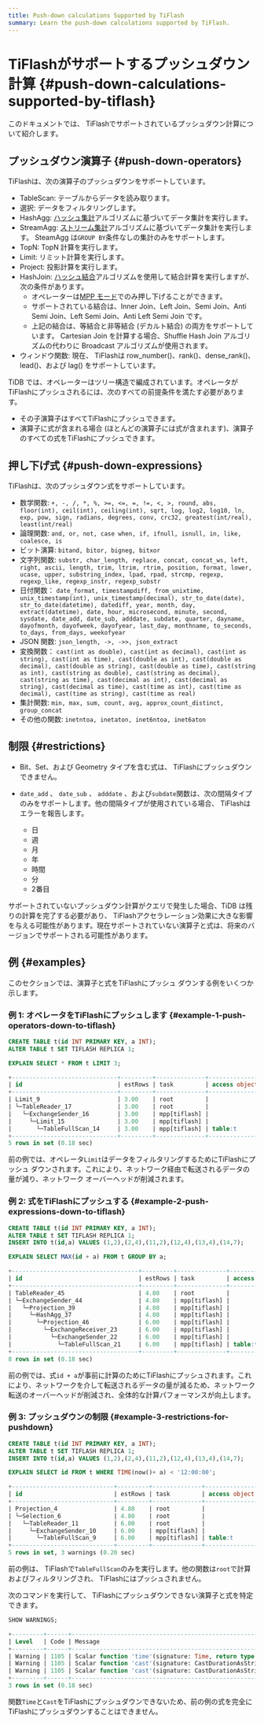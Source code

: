 ```yaml
---
title: Push-down calculations Supported by TiFlash
summary: Learn the push-down calculations supported by TiFlash.
---
```


# TiFlashがサポートするプッシュダウン計算 {#push-down-calculations-supported-by-tiflash}

このドキュメントでは、 TiFlashでサポートされているプッシュダウン計算について紹介します。

## プッシュダウン演算子 {#push-down-operators}

TiFlashは、次の演算子のプッシュダウンをサポートしています。

-   TableScan: テーブルからデータを読み取ります。
-   選択: データをフィルタリングします。
-   HashAgg: [ハッシュ集計](/explain-aggregation.md#hash-aggregation)アルゴリズムに基づいてデータ集計を実行します。
-   StreamAgg: [ストリーム集計](/explain-aggregation.md#stream-aggregation)アルゴリズムに基づいてデータ集計を実行します。 SteamAgg は`GROUP BY`条件なしの集計のみをサポートします。
-   TopN: TopN 計算を実行します。
-   Limit: リミット計算を実行します。
-   Project: 投影計算を実行します。
-   HashJoin: [ハッシュ結合](/explain-joins.md#hash-join)アルゴリズムを使用して結合計算を実行しますが、次の条件があります。
    -   オペレーターは[MPP モード](/tiflash/use-tiflash-mpp-mode.md)でのみ押し下げることができます。
    -   サポートされている結合は、Inner Join、Left Join、Semi Join、Anti Semi Join、Left Semi Join、Anti Left Semi Join です。
    -   上記の結合は、等結合と非等結合 (デカルト結合) の両方をサポートしています。 Cartesian Join を計算する場合、Shuffle Hash Join アルゴリズムの代わりに Broadcast アルゴリズムが使用されます。
-   ウィンドウ関数: 現在、 TiFlashは row_number()、rank()、dense_rank()、lead()、および lag() をサポートしています。

TiDB では、オペレーターはツリー構造で編成されています。オペレータがTiFlashにプッシュされるには、次のすべての前提条件を満たす必要があります。

-   その子演算子はすべてTiFlashにプッシュできます。
-   演算子に式が含まれる場合 (ほとんどの演算子には式が含まれます)、演算子のすべての式をTiFlashにプッシュできます。

## 押し下げ式 {#push-down-expressions}

TiFlashは、次のプッシュダウン式をサポートしています。

-   数学関数: `+, -, /, *, %, >=, <=, =, !=, <, >, round, abs, floor(int), ceil(int), ceiling(int), sqrt, log, log2, log10, ln, exp, pow, sign, radians, degrees, conv, crc32, greatest(int/real), least(int/real)`
-   論理関数: `and, or, not, case when, if, ifnull, isnull, in, like, coalesce, is`
-   ビット演算: `bitand, bitor, bigneg, bitxor`
-   文字列関数: `substr, char_length, replace, concat, concat_ws, left, right, ascii, length, trim, ltrim, rtrim, position, format, lower, ucase, upper, substring_index, lpad, rpad, strcmp, regexp, regexp_like, regexp_instr, regexp_substr`
-   日付関数： `date_format, timestampdiff, from_unixtime, unix_timestamp(int), unix_timestamp(decimal), str_to_date(date), str_to_date(datetime), datediff, year, month, day, extract(datetime), date, hour, microsecond, minute, second, sysdate, date_add, date_sub, adddate, subdate, quarter, dayname, dayofmonth, dayofweek, dayofyear, last_day, monthname, to_seconds, to_days, from_days, weekofyear`
-   JSON 関数: `json_length, ->, ->>, json_extract`
-   変換関数： `cast(int as double), cast(int as decimal), cast(int as string), cast(int as time), cast(double as int), cast(double as decimal), cast(double as string), cast(double as time), cast(string as int), cast(string as double), cast(string as decimal), cast(string as time), cast(decimal as int), cast(decimal as string), cast(decimal as time), cast(time as int), cast(time as decimal), cast(time as string), cast(time as real)`
-   集計関数: `min, max, sum, count, avg, approx_count_distinct, group_concat`
-   その他の関数: `inetntoa, inetaton, inet6ntoa, inet6aton`

## 制限 {#restrictions}

-   Bit、Set、および Geometry タイプを含む式は、 TiFlashにプッシュダウンできません。

-   `date_add` 、 `date_sub` 、 `adddate` 、および`subdate`関数は、次の間隔タイプのみをサポートします。他の間隔タイプが使用されている場合、 TiFlashはエラーを報告します。

    -   日
    -   週
    -   月
    -   年
    -   時間
    -   分
    -   2番目

サポートされていないプッシュダウン計算がクエリで発生した場合、TiDB は残りの計算を完了する必要があり、 TiFlashアクセラレーション効果に大きな影響を与える可能性があります。現在サポートされていない演算子と式は、将来のバージョンでサポートされる可能性があります。

## 例 {#examples}

このセクションでは、演算子と式をTiFlashにプッシュ ダウンする例をいくつか示します。

### 例 1: オペレータをTiFlashにプッシュします {#example-1-push-operators-down-to-tiflash}

```sql
CREATE TABLE t(id INT PRIMARY KEY, a INT);
ALTER TABLE t SET TIFLASH REPLICA 1;

EXPLAIN SELECT * FROM t LIMIT 3;

+------------------------------+---------+--------------+---------------+--------------------------------+
| id                           | estRows | task         | access object | operator info                  |
+------------------------------+---------+--------------+---------------+--------------------------------+
| Limit_9                      | 3.00    | root         |               | offset:0, count:3              |
| └─TableReader_17             | 3.00    | root         |               | data:ExchangeSender_16         |
|   └─ExchangeSender_16        | 3.00    | mpp[tiflash] |               | ExchangeType: PassThrough      |
|     └─Limit_15               | 3.00    | mpp[tiflash] |               | offset:0, count:3              |
|       └─TableFullScan_14     | 3.00    | mpp[tiflash] | table:t       | keep order:false, stats:pseudo |
+------------------------------+---------+--------------+---------------+--------------------------------+
5 rows in set (0.18 sec)
```

前の例では、オペレータ`Limit`はデータをフィルタリングするためにTiFlashにプッシュ ダウンされます。これにより、ネットワーク経由で転送されるデータの量が減り、ネットワーク オーバーヘッドが削減されます。

### 例 2: 式をTiFlashにプッシュする {#example-2-push-expressions-down-to-tiflash}

```sql
CREATE TABLE t(id INT PRIMARY KEY, a INT);
ALTER TABLE t SET TIFLASH REPLICA 1;
INSERT INTO t(id,a) VALUES (1,2),(2,4),(11,2),(12,4),(13,4),(14,7);

EXPLAIN SELECT MAX(id + a) FROM t GROUP BY a;

+------------------------------------+---------+--------------+---------------+---------------------------------------------------------------------------+
| id                                 | estRows | task         | access object | operator info                                                             |
+------------------------------------+---------+--------------+---------------+---------------------------------------------------------------------------+
| TableReader_45                     | 4.80    | root         |               | data:ExchangeSender_44                                                    |
| └─ExchangeSender_44                | 4.80    | mpp[tiflash] |               | ExchangeType: PassThrough                                                 |
|   └─Projection_39                  | 4.80    | mpp[tiflash] |               | Column#3                                                                  |
|     └─HashAgg_37                   | 4.80    | mpp[tiflash] |               | group by:Column#9, funcs:max(Column#8)->Column#3                          |
|       └─Projection_46              | 6.00    | mpp[tiflash] |               | plus(test.t.id, test.t.a)->Column#8, test.t.a                             |
|         └─ExchangeReceiver_23      | 6.00    | mpp[tiflash] |               |                                                                           |
|           └─ExchangeSender_22      | 6.00    | mpp[tiflash] |               | ExchangeType: HashPartition, Hash Cols: [name: test.t.a, collate: binary] |
|             └─TableFullScan_21     | 6.00    | mpp[tiflash] | table:t       | keep order:false, stats:pseudo                                            |
+------------------------------------+---------+--------------+---------------+---------------------------------------------------------------------------+
8 rows in set (0.18 sec)
```

前の例では、式`id + a`が事前に計算のためにTiFlashにプッシュされます。これにより、ネットワークを介して転送されるデータの量が減るため、ネットワーク転送のオーバーヘッドが削減され、全体的な計算パフォーマンスが向上します。

### 例 3: プッシュダウンの制限 {#example-3-restrictions-for-pushdown}

```sql
CREATE TABLE t(id INT PRIMARY KEY, a INT);
ALTER TABLE t SET TIFLASH REPLICA 1;
INSERT INTO t(id,a) VALUES (1,2),(2,4),(11,2),(12,4),(13,4),(14,7);

EXPLAIN SELECT id FROM t WHERE TIME(now()+ a) < '12:00:00';

+-----------------------------+---------+--------------+---------------+--------------------------------------------------------------------------------------------------+
| id                          | estRows | task         | access object | operator info                                                                                    |
+-----------------------------+---------+--------------+---------------+--------------------------------------------------------------------------------------------------+
| Projection_4                | 4.80    | root         |               | test.t.id                                                                                        |
| └─Selection_6               | 4.80    | root         |               | lt(cast(time(cast(plus(20230110083056, test.t.a), var_string(20))), var_string(10)), "12:00:00") |
|   └─TableReader_11          | 6.00    | root         |               | data:ExchangeSender_10                                                                           |
|     └─ExchangeSender_10     | 6.00    | mpp[tiflash] |               | ExchangeType: PassThrough                                                                        |
|       └─TableFullScan_9     | 6.00    | mpp[tiflash] | table:t       | keep order:false, stats:pseudo                                                                   |
+-----------------------------+---------+--------------+---------------+--------------------------------------------------------------------------------------------------+
5 rows in set, 3 warnings (0.20 sec)
```

前の例は、 TiFlashで`TableFullScan`のみを実行します。他の関数は`root`で計算およびフィルタリングされ、 TiFlashにはプッシュされません。

次のコマンドを実行して、 TiFlashにプッシュダウンできない演算子と式を特定できます。

```sql
SHOW WARNINGS;

+---------+------+------------------------------------------------------------------------------------------------------------------------------------+
| Level   | Code | Message                                                                                                                            |
+---------+------+------------------------------------------------------------------------------------------------------------------------------------+
| Warning | 1105 | Scalar function 'time'(signature: Time, return type: time) is not supported to push down to storage layer now.                     |
| Warning | 1105 | Scalar function 'cast'(signature: CastDurationAsString, return type: var_string(10)) is not supported to push down to tiflash now. |
| Warning | 1105 | Scalar function 'cast'(signature: CastDurationAsString, return type: var_string(10)) is not supported to push down to tiflash now. |
+---------+------+------------------------------------------------------------------------------------------------------------------------------------+
3 rows in set (0.18 sec)
```

関数`Time`と`Cast`をTiFlashにプッシュダウンできないため、前の例の式を完全にTiFlashにプッシュダウンすることはできません。
